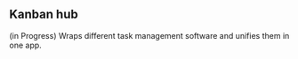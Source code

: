 ## Kanban hub 
(in Progress)
Wraps different task management software and unifies them in one app. 
